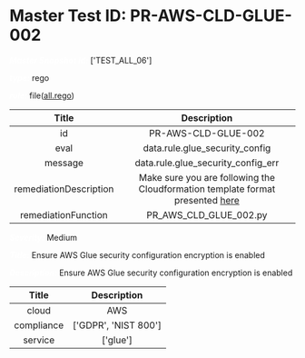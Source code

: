 



# Master Test ID: PR-AWS-CLD-GLUE-002


***<font color="white">Master Snapshot Id:</font>*** ['TEST_ALL_06']

***<font color="white">type:</font>*** rego

***<font color="white">rule:</font>*** file([all.rego])  
  
  
  
  

|Title|Description|
| :---: | :---: |
|id|PR-AWS-CLD-GLUE-002|
|eval|data.rule.glue_security_config|
|message|data.rule.glue_security_config_err|
|remediationDescription|Make sure you are following the Cloudformation template format presented <a href='https://docs.aws.amazon.com/AWSCloudFormation/latest/UserGuide/aws-properties-glue-securityconfiguration-encryptionconfiguration.html#cfn-glue-securityconfiguration-encryptionconfiguration-s3encryptions' target='_blank'>here</a>|
|remediationFunction|PR_AWS_CLD_GLUE_002.py|


***<font color="white">Severity:</font>*** Medium

***<font color="white">Title:</font>*** Ensure AWS Glue security configuration encryption is enabled

***<font color="white">Description:</font>*** Ensure AWS Glue security configuration encryption is enabled  
  
  

|Title|Description|
| :---: | :---: |
|cloud|AWS|
|compliance|['GDPR', 'NIST 800']|
|service|['glue']|



[all.rego]: https://github.com/prancer-io/prancer-compliance-test/tree/master/aws/cloud/all.rego
